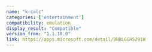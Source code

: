 ```yaml
---
name: "k-calc"
categories: ['entertainment']
compatibility: emulation
display_result: "Compatible"
version_from: "1.1.18.0"
link: https://apps.microsoft.com/detail/9NBLGGH5291W
---
```

